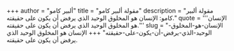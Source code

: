 +++
author = "ألبير كامو"
title = "مقولة ألبير كامو"
description = "مقولة ألبير كامو: الإنسان هو المخلوق الوحيد الذي يرفض أن يكون على حقيقته."
quote = '''الإنسان هو المخلوق الوحيد الذي يرفض أن يكون على حقيقته.''' 
slug = "الإنسان-هو-المخلوق-الوحيد-الذي-يرفض-أن-يكون-على-حقيقته"
+++
الإنسان هو المخلوق الوحيد الذي يرفض أن يكون على حقيقته.
